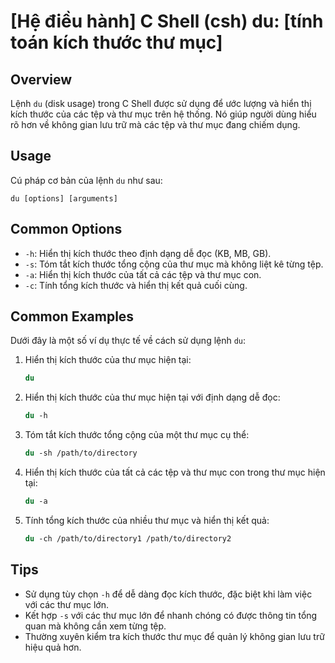 # [Hệ điều hành] C Shell (csh) du: [tính toán kích thước thư mục]

## Overview
Lệnh `du` (disk usage) trong C Shell được sử dụng để ước lượng và hiển thị kích thước của các tệp và thư mục trên hệ thống. Nó giúp người dùng hiểu rõ hơn về không gian lưu trữ mà các tệp và thư mục đang chiếm dụng.

## Usage
Cú pháp cơ bản của lệnh `du` như sau:
```
du [options] [arguments]
```

## Common Options
- `-h`: Hiển thị kích thước theo định dạng dễ đọc (KB, MB, GB).
- `-s`: Tóm tắt kích thước tổng cộng của thư mục mà không liệt kê từng tệp.
- `-a`: Hiển thị kích thước của tất cả các tệp và thư mục con.
- `-c`: Tính tổng kích thước và hiển thị kết quả cuối cùng.

## Common Examples
Dưới đây là một số ví dụ thực tế về cách sử dụng lệnh `du`:

1. Hiển thị kích thước của thư mục hiện tại:
   ```csh
   du
   ```

2. Hiển thị kích thước của thư mục hiện tại với định dạng dễ đọc:
   ```csh
   du -h
   ```

3. Tóm tắt kích thước tổng cộng của một thư mục cụ thể:
   ```csh
   du -sh /path/to/directory
   ```

4. Hiển thị kích thước của tất cả các tệp và thư mục con trong thư mục hiện tại:
   ```csh
   du -a
   ```

5. Tính tổng kích thước của nhiều thư mục và hiển thị kết quả:
   ```csh
   du -ch /path/to/directory1 /path/to/directory2
   ```

## Tips
- Sử dụng tùy chọn `-h` để dễ dàng đọc kích thước, đặc biệt khi làm việc với các thư mục lớn.
- Kết hợp `-s` với các thư mục lớn để nhanh chóng có được thông tin tổng quan mà không cần xem từng tệp.
- Thường xuyên kiểm tra kích thước thư mục để quản lý không gian lưu trữ hiệu quả hơn.